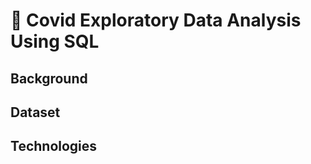 <h1> 🦠 Covid Exploratory Data Analysis Using SQL </h1>


## Background


## Dataset


## Technologies
